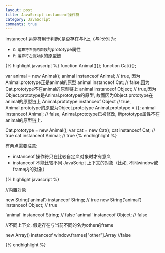 ```yaml
---
layout: post
title: JavaScript instanceof操作符
category: JavaScript
comments: true
---
```

instanceof 运算符用于判断`C`是否存在与`P`上, `C`与`P`分别为:

- `C`: `运算符右侧的函数`的prototype属性
- `P`: `运算符左侧对象`的原型链



{% highlight javascript %}
function Animal(){};
function Cat(){};

var animal = new Animal();
animal instanceof Animal; // true, 因为Animal.prototype正是animal的原型
animal instanceof Cat; // false,因为Cat.prototype不在animal的原型链上
animal instanceof Object; // true,因为Object.prototype是Animal.prototype的原型, 故而因为Object.prototype在animal的原型链上
Animal.prototype instanceof Object // true, Animal.prototype的原型为Object.prototype
Animal.prototype = {};
animal instanceof Animal; // false, Animal.prototype已被修改, 新prototype属性不在animal的原型链上.

Cat.prototype = new Animal();
var cat = new Cat();
cat instanceof Cat; // true
cat instanceof Animal; // true
{% endhighlight %}

有两点需要注意:

- instanceof 操作符只在比较自定义对象时才有意义
- instanceof 不能比较不同 JavaScript 上下文的对象（比如, 不同window或frame内的对象）

{% highlight javascript %}

//内置对象

new String('animal') instanceof String; // true
new String('animal') instanceof Object; // true

'animal' instanceof String; // false
'animal' instanceof Object; // false

//不同上下文, 假定存在与当前不同的名为other的frame

new Array() instanceof window.frames["other"].Array //false

{% endhighlight %}
